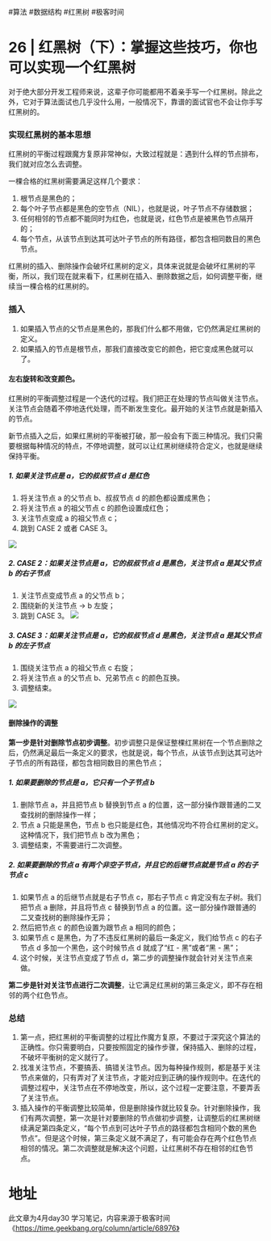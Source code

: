 #算法 #数据结构 #红黑树 #极客时间 

# 26 | 红黑树（下）：掌握这些技巧，你也可以实现一个红黑树

对于绝大部分开发工程师来说，这辈子你可能都用不着亲手写一个红黑树。除此之外，它对于算法面试也几乎没什么用，一般情况下，靠谱的面试官也不会让你手写红黑树的。

###  实现红黑树的基本思想
红黑树的平衡过程跟魔方复原非常神似，大致过程就是：遇到什么样的节点排布，我们就对应怎么去调整。

一棵合格的红黑树需要满足这样几个要求：

1. 根节点是黑色的；
2. 每个叶子节点都是黑色的空节点（NIL），也就是说，叶子节点不存储数据；
3. 任何相邻的节点都不能同时为红色，也就是说，红色节点是被黑色节点隔开的；
4. 每个节点，从该节点到达其可达叶子节点的所有路径，都包含相同数目的黑色节点。

红黑树的插入、删除操作会破坏红黑树的定义，具体来说就是会破坏红黑树的平衡，所以，我们现在就来看下，红黑树在插入、删除数据之后，如何调整平衡，继续当一棵合格的红黑树的。

### 插入

1. 如果插入节点的父节点是黑色的，那我们什么都不用做，它仍然满足红黑树的定义。
2. 如果插入的节点是根节点，那我们直接改变它的颜色，把它变成黑色就可以了。

#### 左右旋转和改变颜色。

红黑树的平衡调整过程是一个迭代的过程。我们把正在处理的节点叫做关注节点。关注节点会随着不停地迭代处理，而不断发生变化。最开始的关注节点就是新插入的节点。

新节点插入之后，如果红黑树的平衡被打破，那一般会有下面三种情况。我们只需要根据每种情况的特点，不停地调整，就可以让红黑树继续符合定义，也就是继续保持平衡。

##### 1. 如果关注节点是 a，它的叔叔节点 d 是红色

1. 将关注节点 a 的父节点 b、叔叔节点 d 的颜色都设置成黑色；
2. 将关注节点 a 的祖父节点 c 的颜色设置成红色；
3. 关注节点变成 a 的祖父节点 c；
4. 跳到 CASE 2 或者 CASE 3。

![](https://static001.geekbang.org/resource/image/60/40/603cf91f54b5db21bd02c6c5678ecf40.jpg?wh=1142*615)

##### 2. CASE 2：如果关注节点是 a，它的叔叔节点 d 是黑色，关注节点 a 是其父节点 b 的右子节点

1. 关注节点变成节点 a 的父节点 b；
2. 围绕新的关注节点 -> b 左旋；
3. 跳到 CASE 3。
![](https://static001.geekbang.org/resource/image/44/ad/4480a314f9d83c343b8adbb28b6782ad.jpg?wh=1142*624)

##### 3. CASE 3：如果关注节点是 a，它的叔叔节点 d 是黑色，关注节点 a 是其父节点 b 的左子节点

1. 围绕关注节点 a 的祖父节点 c 右旋；
2. 将关注节点 a 的父节点 b、兄弟节点 c 的颜色互换。
3. 调整结束。

![](https://static001.geekbang.org/resource/image/04/12/04650d9470b1e67899f5b8b7b8e33212.jpg?wh=1142*856)


#### 删除操作的调整

**第一步是针对删除节点初步调整**。初步调整只是保证整棵红黑树在一个节点删除之后，仍然满足最后一条定义的要求，也就是说，每个节点，从该节点到达其可达叶子节点的所有路径，都包含相同数目的黑色节点；

##### 1. 如果要删除的节点是 a，它只有一个子节点 b

1. 删除节点 a，并且把节点 b 替换到节点 a 的位置，这一部分操作跟普通的二叉查找树的删除操作一样；
2. 节点 a 只能是黑色，节点 b 也只能是红色，其他情况均不符合红黑树的定义。这种情况下，我们把节点 b 改为黑色；
3. 调整结束，不需要进行二次调整。

##### 2. 如果要删除的节点 a 有两个非空子节点，并且它的后继节点就是节点 a 的右子节点 c

1. 如果节点 a 的后继节点就是右子节点 c，那右子节点 c 肯定没有左子树。我们把节点 a 删除，并且将节点 c 替换到节点 a 的位置。这一部分操作跟普通的二叉查找树的删除操作无异；
2. 然后把节点 c 的颜色设置为跟节点 a 相同的颜色；
3. 如果节点 c 是黑色，为了不违反红黑树的最后一条定义，我们给节点 c 的右子节点 d 多加一个黑色，这个时候节点 d 就成了“红 - 黑”或者“黑 - 黑”；
4. 这个时候，关注节点变成了节点 d，第二步的调整操作就会针对关注节点来做。

**第二步是针对关注节点进行二次调整**，让它满足红黑树的第三条定义，即不存在相邻的两个红色节点。

### 总结

1. 第一点，把红黑树的平衡调整的过程比作魔方复原，不要过于深究这个算法的正确性。你只需要明白，只要按照固定的操作步骤，保持插入、删除的过程，不破坏平衡树的定义就行了。
2. 找准关注节点，不要搞丢、搞错关注节点。因为每种操作规则，都是基于关注节点来做的，只有弄对了关注节点，才能对应到正确的操作规则中。在迭代的调整过程中，关注节点在不停地改变，所以，这个过程一定要注意，不要弄丢了关注节点。
3. 插入操作的平衡调整比较简单，但是删除操作就比较复杂。针对删除操作，我们有两次调整，第一次是针对要删除的节点做初步调整，让调整后的红黑树继续满足第四条定义，“每个节点到可达叶子节点的路径都包含相同个数的黑色节点”。但是这个时候，第三条定义就不满足了，有可能会存在两个红色节点相邻的情况。第二次调整就是解决这个问题，让红黑树不存在相邻的红色节点。

# 地址

此文章为4月day30 学习笔记，内容来源于极客时间《https://time.geekbang.org/column/article/68976》
